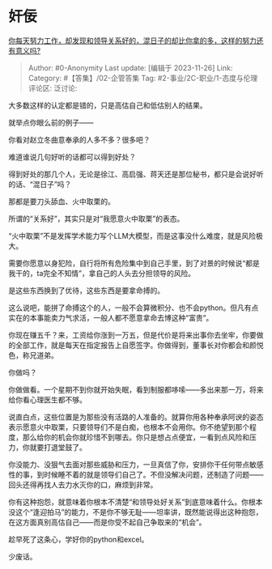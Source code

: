 # 奸佞
[你每天努力工作，却发现和领导关系好的，混日子的却比你拿的多，这样的努力还有意义吗?](https://www.zhihu.com/question/583009863/answer/2900159568)

> Author: #0-Anonymity
> Last update: [编辑于 2023-11-26]
> Link:
> Category: #【答集】/02-企管答集
> Tag: #2-事业/2C-职业/1-态度与伦理
> 评论区:
> 泛讨论:

大多数这样的认定都是错的，只是高估自己和低估别人的结果。

就举点你眼么前的例子——

你看对赵立冬曲意奉承的人多不多？很多吧？

难道谁说几句好听的话都可以得到好处？

得到好处的那几个人，无论是徐江、高启强、蒋天还是那位秘书，都只是会说好听的话、“混日子”吗？

那都是要刀头舔血、火中取栗的。

所谓的“关系好”，其实只是对“我愿意火中取栗”的表态。

“火中取栗”不是发挥学术能力写个LLM大模型，而是这事没什么难度，就是风险极大。

需要你愿意以身犯险，自行将所有危险集中到自己手里，到了对景的时候说“都是我干的，ta完全不知情”，拿自己的人头去分担领导的风险。

是这些东西换到了优待，这些东西是要拿命搏的。

这么说吧，能拼了命搏这个的人，一般不会算微积分、也不会python。但凡有点实在的本事能卖力气求活，一般人都不愿意拿命去博这种“富贵”。

你现在赚五千？来，工资给你涨到一万五，但是代价是将来出事你去坐牢，你要做的全部工作，就是每天在指定报告上自愿签字。你做得到，董事长对你都会和颜悦色，称兄道弟。

你做吗？

你做做看。一个星期不到你就开始失眠，看到制服都哆嗦——多出来那一万，将来给你看心理医生都不够。

说直白点，这些位置是为那些没有活路的人准备的。就算你用各种奉承阿谀的姿态表示愿意火中取栗，只要领导们不是白痴，也根本不会用你。你不绝望到那个程度，那么给你的机会你就珍惜不到哪去。你只是想占点便宜，一看到点风险和压力，你就要打退堂鼓了。

你没能力、没狠气去面对那些威胁和压力，一旦真信了你，安排你干任何带点敏感性的事，到时候睡不着的就是领导们自己了。不但没解决问题，还制造了问题——回头还得再找人去力水灭你的口，麻烦到非常。

你有这种抱怨，就意味着你根本不清楚“和领导处好关系”到底意味着什么。你根本没这个“逢迎拍马”的能力，不是你不够无耻——坦率讲，既然能说得出这种抱怨，在这方面真别高估自己——而是你受不起自己争取来的“机会”。

趁早死了这条心，学好你的python和excel。

少废话。
